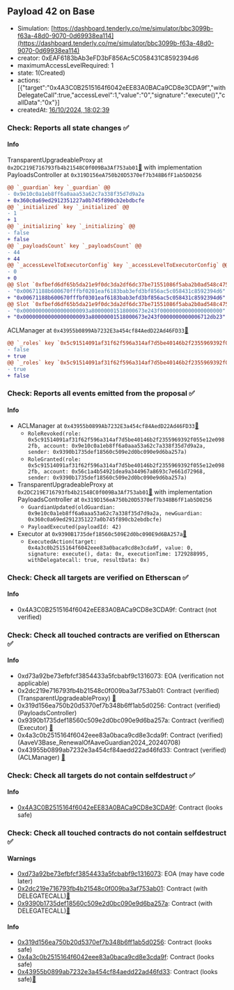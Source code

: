 ## Payload 42 on Base

- Simulation: [https://dashboard.tenderly.co/me/simulator/bbc3099b-f63a-48d0-9070-0d69938ea114](https://dashboard.tenderly.co/me/simulator/bbc3099b-f63a-48d0-9070-0d69938ea114)
- creator: 0xEAF6183bAb3eFD3bF856Ac5C058431C8592394d6
- maximumAccessLevelRequired: 1
- state: 1(Created)
- actions: [{"target":"0x4A3C0B2515164f6042eEE83A0BACa9CD8e3CDA9f","withDelegateCall":true,"accessLevel":1,"value":"0","signature":"execute()","callData":"0x"}]
- createdAt: [16/10/2024, 18:02:39](https://basescan.org/tx/0x7c5f78361488a249a772eaefc2b110686c2b1935339e968a37153042129f65ba)

### Check: Reports all state changes :white_check_mark:

#### Info


TransparentUpgradeableProxy at `0x2DC219E716793fb4b21548C0f009Ba3Af753ab01`[:ghost:](https://github.com/bgd-labs/aave-address-book "GovernanceV3Base.PAYLOADS_CONTROLLER") with implementation PayloadsController at `0x319D156eA750b20D5370ef7b348B6fF1ab5D0256`
```diff
@@ `_guardian` key `_guardian` @@
- 0x9e10c0a1eb8ff6a0aaa53a62c7a338f35d7d9a2a
+ 0x360c0a69ed2912351227a0b745f890cb2ebdbcfe
@@ `_initialized` key `_initialized` @@
- 1
+ 1
@@ `_initializing` key `_initializing` @@
- false
+ false
@@ `_payloadsCount` key `_payloadsCount` @@
- 44
+ 44
@@ `_accessLevelToExecutorConfig` key `_accessLevelToExecutorConfig` @@
- 0
+ 0
@@ Slot `0xfbefd6df65b5da21e9f0dc3da2df6dc37be71551086f5aba2b0ad548c4758150` @@
- "0x00671188b600670fffbf0201eaf6183bab3efd3bf856ac5c058431c8592394d6"
+ "0x00671188b600670fffbf0301eaf6183bab3efd3bf856ac5c058431c8592394d6"
@@ Slot `0xfbefd6df65b5da21e9f0dc3da2df6dc37be71551086f5aba2b0ad548c4758151` @@
- "0x000000000000000000093a80000001518000673e243f00000000000000000000"
+ "0x000000000000000000093a80000001518000673e243f0000000000006712db23"
```

ACLManager at `0x43955b0899Ab7232E3a454cf84AedD22Ad46FD33`[:ghost:](https://github.com/bgd-labs/aave-address-book "AaveV3Base.ACL_MANAGER")
```diff
@@ `_roles` key `0x5c91514091af31f62f596a314af7d5be40146b2f2355969392f055e12e0982fb.members.0x56c1a4b54921dea9a344967a8693c7e661d72968` @@
- false
+ true
@@ `_roles` key `0x5c91514091af31f62f596a314af7d5be40146b2f2355969392f055e12e0982fb.members.0x9e10c0a1eb8ff6a0aaa53a62c7a338f35d7d9a2a` @@
- true
+ false
```


### Check: Reports all events emitted from the proposal :white_check_mark:

#### Info

- ACLManager at `0x43955b0899Ab7232E3a454cf84AedD22Ad46FD33`[:ghost:](https://github.com/bgd-labs/aave-address-book "AaveV3Base.ACL_MANAGER")
  - `RoleRevoked(role: 0x5c91514091af31f62f596a314af7d5be40146b2f2355969392f055e12e0982fb, account: 0x9e10c0a1eb8ff6a0aaa53a62c7a338f35d7d9a2a, sender: 0x9390b1735def18560c509e2d0bc090e9d6ba257a)`
  - `RoleGranted(role: 0x5c91514091af31f62f596a314af7d5be40146b2f2355969392f055e12e0982fb, account: 0x56c1a4b54921dea9a344967a8693c7e661d72968, sender: 0x9390b1735def18560c509e2d0bc090e9d6ba257a)`
- TransparentUpgradeableProxy at `0x2DC219E716793fb4b21548C0f009Ba3Af753ab01`[:ghost:](https://github.com/bgd-labs/aave-address-book "GovernanceV3Base.PAYLOADS_CONTROLLER") with implementation PayloadsController at `0x319D156eA750b20D5370ef7b348B6fF1ab5D0256`
  - `GuardianUpdated(oldGuardian: 0x9e10c0a1eb8ff6a0aaa53a62c7a338f35d7d9a2a, newGuardian: 0x360c0a69ed2912351227a0b745f890cb2ebdbcfe)`
  - `PayloadExecuted(payloadId: 42)`
- Executor at `0x9390B1735def18560c509E2d0bc090E9d6BA257a`[:ghost:](https://github.com/bgd-labs/aave-address-book "AaveV3Base.ACL_ADMIN, GovernanceV3Base.EXECUTOR_LVL_1")
  - `ExecutedAction(target: 0x4a3c0b2515164f6042eee83a0baca9cd8e3cda9f, value: 0, signature: execute(), data: 0x, executionTime: 1729288995, withDelegatecall: true, resultData: 0x)`

### Check: Check all targets are verified on Etherscan :white_check_mark:

#### Info

- 0x4A3C0B2515164f6042eEE83A0BACa9CD8e3CDA9f: Contract (not verified) 

### Check: Check all touched contracts are verified on Etherscan :white_check_mark:

#### Info

- 0xd73a92be73efbfcf3854433a5fcbabf9c1316073: EOA (verification not applicable)
- 0x2dc219e716793fb4b21548c0f009ba3af753ab01: Contract (verified) (TransparentUpgradeableProxy) [:ghost:](https://github.com/bgd-labs/aave-address-book "GovernanceV3Base.PAYLOADS_CONTROLLER")
- 0x319d156ea750b20d5370ef7b348b6ff1ab5d0256: Contract (verified) (PayloadsController) 
- 0x9390b1735def18560c509e2d0bc090e9d6ba257a: Contract (verified) (Executor) [:ghost:](https://github.com/bgd-labs/aave-address-book "AaveV3Base.ACL_ADMIN, GovernanceV3Base.EXECUTOR_LVL_1")
- 0x4a3c0b2515164f6042eee83a0baca9cd8e3cda9f: Contract (verified) (AaveV3Base_RenewalOfAaveGuardian2024_20240708) 
- 0x43955b0899ab7232e3a454cf84aedd22ad46fd33: Contract (verified) (ACLManager) [:ghost:](https://github.com/bgd-labs/aave-address-book "AaveV3Base.ACL_MANAGER")

### Check: Check all targets do not contain selfdestruct :white_check_mark:

#### Info

- [0x4A3C0B2515164f6042eEE83A0BACa9CD8e3CDA9f](https://basescan.org/address/0x4A3C0B2515164f6042eEE83A0BACa9CD8e3CDA9f): Contract (looks safe)

### Check: Check all touched contracts do not contain selfdestruct :white_check_mark:

#### Warnings

- [0xd73a92be73efbfcf3854433a5fcbabf9c1316073](https://basescan.org/address/0xd73a92be73efbfcf3854433a5fcbabf9c1316073): EOA (may have code later)
- [0x2dc219e716793fb4b21548c0f009ba3af753ab01](https://basescan.org/address/0x2dc219e716793fb4b21548c0f009ba3af753ab01): Contract (with DELEGATECALL)[:ghost:](https://github.com/bgd-labs/aave-address-book "GovernanceV3Base.PAYLOADS_CONTROLLER")
- [0x9390b1735def18560c509e2d0bc090e9d6ba257a](https://basescan.org/address/0x9390b1735def18560c509e2d0bc090e9d6ba257a): Contract (with DELEGATECALL)[:ghost:](https://github.com/bgd-labs/aave-address-book "AaveV3Base.ACL_ADMIN, GovernanceV3Base.EXECUTOR_LVL_1")

#### Info

- [0x319d156ea750b20d5370ef7b348b6ff1ab5d0256](https://basescan.org/address/0x319d156ea750b20d5370ef7b348b6ff1ab5d0256): Contract (looks safe)
- [0x4a3c0b2515164f6042eee83a0baca9cd8e3cda9f](https://basescan.org/address/0x4a3c0b2515164f6042eee83a0baca9cd8e3cda9f): Contract (looks safe)
- [0x43955b0899ab7232e3a454cf84aedd22ad46fd33](https://basescan.org/address/0x43955b0899ab7232e3a454cf84aedd22ad46fd33): Contract (looks safe)[:ghost:](https://github.com/bgd-labs/aave-address-book "AaveV3Base.ACL_MANAGER")

